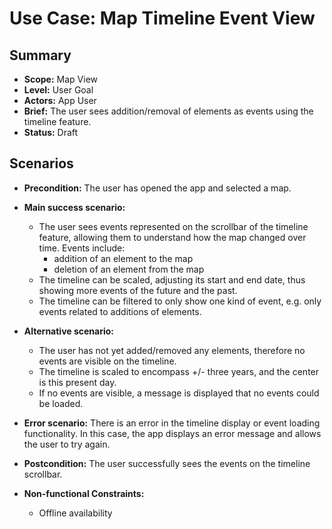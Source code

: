 # Use Case: Map Timeline Event View

## Summary

- **Scope:** Map View
- **Level:** User Goal
- **Actors:** App User
- **Brief:** The user sees addition/removal of elements as events using the timeline feature.
- **Status:** Draft

## Scenarios

- **Precondition:**
  The user has opened the app and selected a map.
- **Main success scenario:**
  - The user sees events represented on the scrollbar of the timeline feature, allowing them to understand how the map changed over time.
  Events include:
    - addition of an element to the map
    - deletion of an element from the map
  - The timeline can be scaled, adjusting its start and end date, thus showing more events of the future and the past.
  - The timeline can be filtered to only show one kind of event, e.g. only events related to additions of elements.

- **Alternative scenario:**
  - The user has not yet added/removed any elements, therefore no events are visible on the timeline.
  - The timeline is scaled to encompass +/- three years, and the center is this present day.
  - If no events are visible, a message is displayed that no events could be loaded.
- **Error scenario:**
  There is an error in the timeline display or event loading functionality.
  In this case, the app displays an error message and allows the user to try again.
- **Postcondition:**
  The user successfully sees the events on the timeline scrollbar.
- **Non-functional Constraints:**
  - Offline availability
